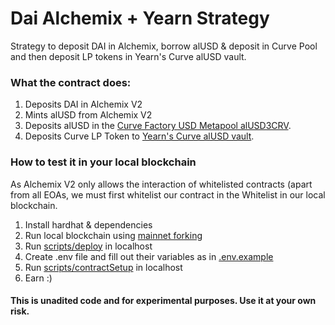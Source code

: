 # Dai Alchemix + Yearn Strategy

Strategy to deposit DAI in Alchemix, borrow alUSD &amp; deposit in Curve Pool and then deposit LP tokens in Yearn's Curve alUSD vault.

### What the contract does:

1. Deposits DAI in Alchemix V2
2. Mints alUSD from Alchemix V2
3. Deposits alUSD in the [Curve Factory USD Metapool alUSD3CRV](https://etherscan.io/address/0x43b4fdfd4ff969587185cdb6f0bd875c5fc83f8c).
5. Deposits Curve LP Token to [Yearn's Curve alUSD vault](https://yearn.finance/#/vault/0xA74d4B67b3368E83797a35382AFB776bAAE4F5C8).

### How to test it in your local blockchain

As Alchemix V2 only allows the interaction of whitelisted contracts (apart from all EOAs, we must first whitelist our contract in the Whitelist in our local blockchain.

1. Install hardhat & dependencies
2. Run local blockchain using [mainnet forking](https://hardhat.org/hardhat-network/guides/mainnet-forking.html)
3. Run [scripts/deploy](https://github.com/fadingflea/dai_alchemix_strategy/blob/master/scripts/deploy.js) in localhost
4. Create .env file and fill out their variables as in [.env.example](https://github.com/fadingflea/dai_alchemix_strategy/blob/master/.env.example)
5. Run [scripts/contractSetup](https://github.com/fadingflea/dai_alchemix_strategy/blob/master/scripts/contractSetup.js) in localhost
7. Earn :)



#### This is unadited code and for experimental purposes. Use it at your own risk. 
